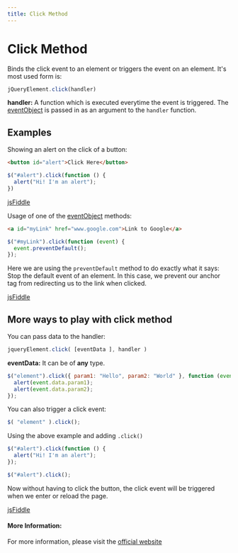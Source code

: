 ```yaml
---
title: Click Method
---
```


# Click Method

Binds the click event to an element or triggers the event on an element. It's most used form is:

```javascript
jQueryElement.click(handler)
```

**handler:** A function which is executed everytime the event is triggered. The [eventObject](http://api.jquery.com/Types/#Event) is passed in as an argument to the ```handler``` function.

## Examples

Showing an alert on the click of a button:

```html
<button id="alert">Click Here</button>
```

```javascript
$("#alert").click(function () {
  alert("Hi! I'm an alert");
})
```

[jsFiddle](https://jsfiddle.net/pL63cL6m/)

Usage of one of the [eventObject](http://api.jquery.com/Types/#Event) methods:

```html
<a id="myLink" href="www.google.com">Link to Google</a>
```

```javascript
$("#myLink").click(function (event) {
  event.preventDefault();
});
```

Here we are using the ```preventDefault``` method to do exactly what it says: Stop the default event of an element. In this case, we prevent our anchor tag from redirecting us to the link when clicked.

[jsFiddle](https://jsfiddle.net/dy457gbh/)

## More ways to play with click method

You can pass data to the handler:

```javascript
jqueryElement.click( [eventData ], handler )
```

**eventData:** It can be of **any** type.

```javascript
$("element").click({ param1: "Hello", param2: "World" }, function (event) {
  alert(event.data.param1);
  alert(event.data.param2);
});
```

You can also trigger a click event:
```javascript
$( "element" ).click();
```

Using the above example and adding `.click()`

```javascript
$("#alert").click(function () {
  alert("Hi! I'm an alert");
});

$("#alert").click();
```

Now without having to click the button, the click event will be triggered when we enter or reload the page.

[jsFiddle](https://jsfiddle.net/gspk6gxt/)

#### More Information:

For more information, please visit the [official website](https://api.jquery.com/click/#click)
